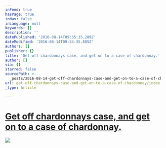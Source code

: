 ```yaml
---
inFeed: true
hasPage: true
inNav: false
inLanguage: null
keywords: []
description: ''
datePublished: '2016-08-14T09:35:15.289Z'
dateModified: '2016-08-14T09:34:35.805Z'
authors: []
publisher: {}
title: 'Get off chardonnays case, and get on to a case of chardonnay.'
author: []
via: {}
starred: false
sourcePath: >-
  _posts/2016-08-14-get-off-chardonnays-case-and-get-on-to-a-case-of-chardonnay.md
url: get-off-chardonnays-case-and-get-on-to-a-case-of-chardonnay/index.html
_type: Article

---
```

# [Get off chardonnays case, and get on to a case of chardonnay.][0]
![](https://the-grid-user-content.s3-us-west-2.amazonaws.com/65621f8c-8e48-4bd8-b03a-62617c401e1f.jpg)

[0]: http://www.mywinespace.co.uk/blog/2016/5/23/get-off-chardonnays-case-and-get-on-to-a-case-of-chardonnay